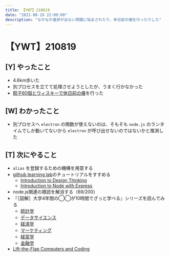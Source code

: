 ```yaml
---
title: 【YWT】210819
date: "2021-08-19 22:00:00"
description: "なかなか進捗が出ない問題に悩まされたり、休日前の儀を行ったりした"
---
```


# 【YWT】210819

## [Y] やったこと

- 4.6km歩いた
- 別プロセスを立てて処理させようとしたが、うまく行かなかった
- [餃子60個とウィスキーで休日前の儀](https://twitter.com/camomile_cafe/status/1428318259057631232)を行った

## [W] わかったこと

- 別プロセスへ `electron` の関数が使えないのは、そもそも `node.js` のランタイムでしか動いてないから `electron` が呼び出せないのではないかと推測した

## [T] 次にやること

- `alias` を登録するための機構を用意する
- [github learning lab](https://lab.github.com/githubtraining)のチュートリアルをすすめる
  - [Introduction to Design Thinking](https://lab.github.com/githubtraining/introduction-to-design-thinking)
  - [Introduction to Node with Express](https://lab.github.com/everydeveloper/introduction-to-node-with-express)
- node.js関連の積読を解消する（69/200）
- 『［図解］大学4年間の◯◯が10時間でざっと学べる』シリーズを読んでみる
  - [統計学](https://www.amazon.co.jp/dp/B07PXB4NN9)
  - [データサイエンス](https://www.amazon.co.jp/dp/B07XNW3TQM)
  - [経済学](https://www.amazon.co.jp/dp/B01KNLFHH6)
  - [マーケティング](https://www.amazon.co.jp/dp/B07BNC2SV3)
  - [経営学](https://www.amazon.co.jp/dp/B071SKDF3L)
  - [金融学](https://www.amazon.co.jp/dp/B07BB6Z7FW)
- [Lift-the-Flap Computers and Coding](https://www.amazon.co.jp/dp/1409591514)
